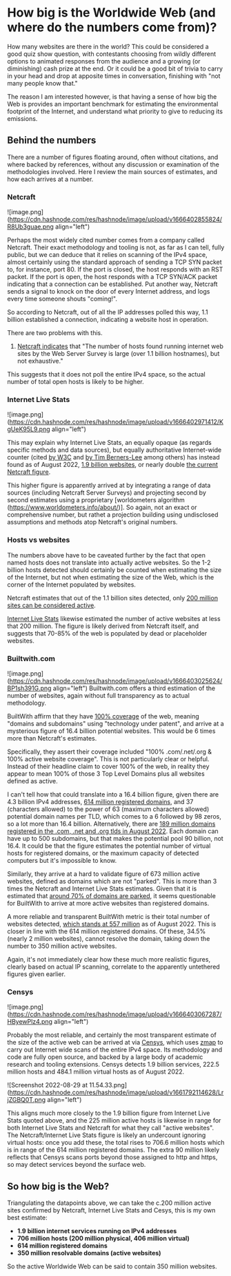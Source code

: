 # How big is the Worldwide Web (and where do the numbers come from)?

How many websites are there in the world? This could be considered a good quiz show question, with contestants choosing from wildly different options to animated responses from the audience and a growing (or diminishing) cash prize at the end.  Or it could be a good bit of trivia to carry in your head and drop at apposite times in conversation, finishing with "not many people know that."

The reason I am interested however, is that having a sense of how big the Web is provides an important benchmark for estimating the environmental footprint of the Internet, and understand what priority to give to reducing its emissions.

## Behind the numbers

There are a number of figures floating around, often without citations, and where backed by references, without any discussion or examination of the methodologies involved. Here I review the main sources of estimates, and how each arrives at a number.

### Netcraft
![image.png](https://cdn.hashnode.com/res/hashnode/image/upload/v1666402855824/R8Ub3guae.png align="left")

Perhaps the most widely cited number comes from a company called Netcraft. Their exact methodology and tooling is not, as far as I can tell, fully public, but we can deduce that it relies on scanning of the IPv4 space, almost certainly using the standard approach of sending a TCP SYN packet to, for instance, port 80. If the port is closed, the host responds with an RST packet.
If the port is open, the host responds with a TCP SYN/ACK packet indicating that a connection can be established. Put another way, Netcraft sends a signal to knock on the door of every Internet address, and logs every time someone shouts "coming!".

So according to Netcraft, out of all the IP addresses polled this way, 1.1 billion established a connection, indicating a website host in operation. 

There are two problems with this. 

1) [Netcraft indicates](https://www.netcraft.com/internet-data-mining/hosting-analysis/#:~:text=The%20number%20of%20hosts%20found,DNS%20server%20for%20the%20network.) that "The number of hosts found running internet web sites by the Web Server Survey is large (over 1.1 billion hostnames), but not exhaustive." 

This suggests that it does not poll the entire IPv4 space, so the actual number of total open hosts is likely to be higher.

### Internet Live Stats

![image.png](https://cdn.hashnode.com/res/hashnode/image/upload/v1666402971412/KgUeK95L9.png align="left")

This may explain why Internet Live Stats, an equally opaque (as regards specific methods and data sources), but equally authoritative Internet-wide counter (cited [by W3C](https://www.w3.org/webat25/news/webfacts) and [by Tim Berners-Lee](https://twitter.com/timberners_lee/status/511988109211627520) among others) has instead found as of August 2022, [1.9 billion websites](https://www.internetlivestats.com/total-number-of-websites/), or nearly double [the current Netcraft figure](https://news.netcraft.com/archives/2022/08/26/august-2022-web-server-survey.html). 

This higher figure is apparently arrived at by integrating a range of data sources (including Netcraft Server Surveys) and projecting second by second estimates using a proprietary [worldometers algorithm (https://www.worldometers.info/about/)]. So again, not an exact or comprehensive number, but rathet a projection building using undisclosed assumptions and methods atop Netcraft's original numbers.

### Hosts vs websites
The numbers above have to be caveated further by the fact that open named hosts does not translate into actually active websites. So the 1-2 billion hosts detected should certainly be counted when estimating the size of the Internet, but not when estimating the size of the Web, which is the corner of the Internet populated by websites. 

Netcraft estimates that out of the 1.1 billion sites detected, only [200 million sites can be considered active](https://www.netcraft.com/internet-data-mining/). 

[Internet Live Stats](https://www.internetlivestats.com/total-number-of-websites/) likewise estimated the number of active websites at less that 200 million. The figure is likely derived from Netcraft itself, and suggests that 70-85% of the web is populated by dead or placeholder websites. 

### Builtwith.com

![image.png](https://cdn.hashnode.com/res/hashnode/image/upload/v1666403025624/BP1sh391G.png align="left")
Builtwith.com offers a third estimation of the number of websites, again without full transparency as to actual methodology.

BuiltWith affirm that they have [100% coverage](https://builtwith.com/data-coverage) of the web, meaning "domains and subdomains" using "technology under patent", and arrive at a mysterious figure of 16.4 billion potential websites. This would be 6 times more than Netcraft's estimates.

Specifically, they assert their coverage included "100% .com/.net/.org & 100% active website coverage".  This is not particularly clear or helpful. Instead of their headline claim to cover 100% of the web, in reality they appear to mean 100% of those 3 Top Level Domains plus all websites defined as active. 

I can't tell how that could translate into a 16.4 billion figure, given there are 4.3 billion IPv4 addresses, [614 million registered domains](https://domainnamestat.com/statistics/overview), and 37 (characters allowed) to the power of 63 (maximum characters allowed) potential domain names per TLD, which comes to a 6 followed by 98 zeros, so a lot more than 16.4 billion. Alternatively, there are [189 million domains registered in the .com, .net and .org tlds in August 2022](https://siteefy.com/how-many-domains-are-there/). Each domain can have up to 500 subdomains, but that makes the potential pool 90 billion, not 16.4. It could be that the figure estimates the potential number of virtual hosts for registered domains, or the maximum capacity of detected computers but it's impossible to know.

Similarly, they arrive at a hard to validate figure of 673 million active websites, defined as domains which are not "parked". This is more than 3 times the Netcraft and Internet Live Stats estimates. Given that it is estimated that [around 70% of domains are parked](https://www.glass.ai/glass-news/2019/4/24/70-of-the-internet-isnt-there-and-the-useful-internet-is-smaller-than-we-think), it seems questionable for BuiltWith to arrive at more active websites than registered domains.

A more reliable and transparent BuiltWith metric is their total number of websites detected, [which stands at 557 million](https://trends.builtwith.com/hosting/traffic/Entire-Internet) as of August 2022. This is closer in line with the 614 million registered domains. Of these, 34.5% (nearly 2 million websites), cannot resolve the domain, taking down the number to 350 million active websites. 

Again, it's not immediately clear how these much more realistic figures, clearly based on actual IP scanning, correlate to the apparently untethered figures given earlier.

### Censys

![image.png](https://cdn.hashnode.com/res/hashnode/image/upload/v1666403067287/HByewPlz4.png align="left")

Probably the most reliable, and certainly the most transparent estimate of the size of the active web can be arrived at via [Censys](https://censys.io/data-and-search/), which uses [zmap](https://zmap.io/) to carry out Internet wide scans of the entire IPv4 space. Its methodology and code are fully open source, and backed by a large body of academic research and tooling extensions. Censys detects 1.9 billion services, 222.5 million hosts and 484.1 million virtual hosts as of August 2022. 

![Screenshot 2022-08-29 at 11.54.33.png](https://cdn.hashnode.com/res/hashnode/image/upload/v1661792114628/LrjZGBQ0T.png align="left")

This aligns much more closely to the 1.9 billion figure from Internet Live Stats quoted above, and the 225 million active hosts is likewise in range for both Internet Live Stats and Netcraft for what they call "active websites". The Netcraft/Internet Live Stats figure is likely an undercount ignoring virtual hosts: once you add these, the total rises to 706.6 million hosts which is in range of the 614 million registered domains. The extra 90 million likely reflects that Censys scans ports beyond those assigned to http and https, so may detect services beyond the surface web.

## So how big is the Web?

Triangulating the datapoints above, we can take the c.200 million active sites confirmed by Netcraft, Internet Live Stats and Cesys, this is my own best estimate:

- **1.9 billion internet services running on IPv4 addresses**
- **706 million hosts (200 million physical, 406 million virtual)**
- **614 million registered domains**
- **350 million resolvable domains (active websites)**

So the active Worldwide Web can be said to contain 350 million websites. 


